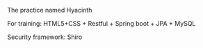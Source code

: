 The practice named Hyacinth


For training:
HTML5+CSS + Restful + Spring boot + JPA + MySQL

Security framework:
Shiro
